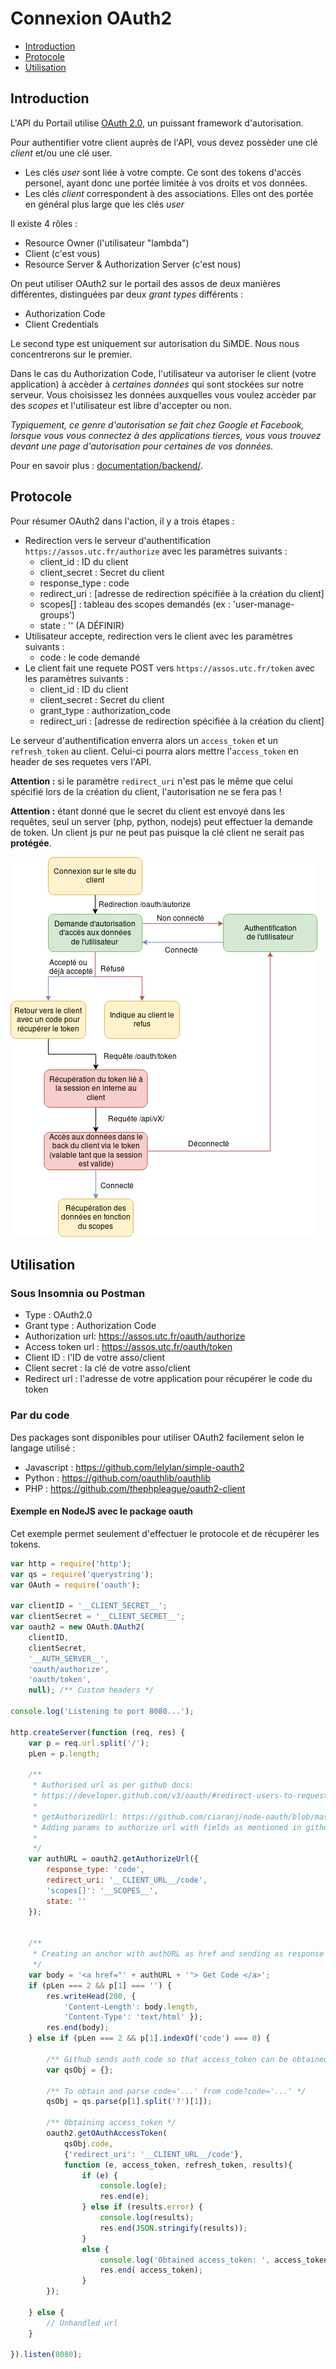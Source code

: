 # Connexion OAuth2

- [Introduction](#introduction)
- [Protocole](#protocole)
- [Utilisation](#utilisation)


## Introduction

L'API du Portail utilise [OAuth 2.0](https://oauth.net/2/), un puissant framework d'autorisation.

Pour authentifier votre client auprès de l'API, vous devez possèder une clé _client_ et/ou une clé user.
- Les clés _user_ sont liée à votre compte. Ce sont des tokens d'accès personel, ayant donc une portée limitée à vos droits et vos données.
- Les clés _client_ correspondent à des associations. Elles ont des portée en général plus large que les clés _user_


Il existe 4 rôles :

- Resource Owner (l'utilisateur "lambda")
- Client (c'est vous)
- Resource Server & Authorization Server (c'est nous)

On peut utiliser OAuth2 sur le portail des assos de deux manières différentes, distinguées par deux *grant types* différents :

- Authorization Code
- Client Credentials

Le second type est uniquement sur autorisation du SiMDE. Nous nous concentrerons sur le premier.

Dans le cas du Authorization Code, l'utilisateur va autoriser le client (votre application) à accèder à *certaines données* qui sont stockées sur notre serveur. Vous choisissez les données auxquelles vous voulez accèder par des *scopes* et l'utilisateur est libre d'accepter ou non.

*Typiquement, ce genre d'autorisation se fait chez Google et Facebook, lorsque vous vous connectez à des applications tierces, vous vous trouvez devant une page d'autorisation pour certaines de vos données.*

Pour en savoir plus : [documentation/backend/](../backend/readme.md).


## Protocole

Pour résumer OAuth2 dans l'action, il y a trois étapes :

- Redirection vers le serveur d'authentification `https://assos.utc.fr/authorize` avec les paramètres suivants :
    - client_id : ID du client
    - client_secret : Secret du client
    - response_type : code
    - redirect_uri : [adresse de redirection spécifiée à la création du client]
    - scopes[] : tableau des scopes demandés (ex : 'user-manage-groups')
    - state : '' (A DÉFINIR)
- Utilisateur accepte, redirection vers le client avec les paramètres suivants :
    - code : le code demandé
- Le client fait une requete POST vers `https://assos.utc.fr/token` avec les paramètres suivants :
    - client_id : ID du client
    - client_secret : Secret du client
    - grant_type : authorization_code
    - redirect_uri : [adresse de redirection spécifiée à la création du client]

Le serveur d'authentification enverra alors un `access_token` et un `refresh_token` au client. Celui-ci pourra alors mettre l'`access_token` en header de ses requetes vers l'API.

**Attention :** si le paramètre `redirect_uri` n'est pas le même que celui spécifié lors de la création du client, l'autorisation ne se fera pas !

**Attention :** étant donné que le secret du client est envoyé dans les requêtes, seul un server (php, python, nodejs) peut effectuer la demande de token. Un client js pur ne peut pas puisque la clé client ne serait pas **protégée**.

![Schéma](./schema_connexion_api.jpg)


## Utilisation

### Sous Insomnia ou Postman

- Type : OAuth2.0
- Grant type : Authorization Code
- Authorization url: https://assos.utc.fr/oauth/authorize
- Access token url : https://assos.utc.fr/oauth/token
- Client ID : l'ID de votre asso/client
- Client secret : la clé de votre asso/client
- Redirect url : l'adresse de votre application pour récupérer le code du token

### Par du code

Des packages sont disponibles pour utiliser OAuth2 facilement selon le langage utilisé :

- Javascript : https://github.com/lelylan/simple-oauth2
- Python : https://github.com/oauthlib/oauthlib
- PHP : https://github.com/thephpleague/oauth2-client


#### Exemple en NodeJS avec le package oauth

Cet exemple permet seulement d'effectuer le protocole et de récupérer les tokens.

```js
var http = require('http');
var qs = require('querystring');
var OAuth = require('oauth');

var clientID = '__CLIENT_SECRET__';
var clientSecret = '__CLIENT_SECRET__';
var oauth2 = new OAuth.OAuth2(
    clientID, 
    clientSecret, 
    '__AUTH_SERVER__', 
    'oauth/authorize', 
    'oauth/token',
    null); /** Custom headers */

console.log('Listening to port 8080...');

http.createServer(function (req, res) {
    var p = req.url.split('/');
    pLen = p.length;
    
    /**
     * Authorised url as per github docs:
     * https://developer.github.com/v3/oauth/#redirect-users-to-request-github-access
     * 
     * getAuthorizedUrl: https://github.com/ciaranj/node-oauth/blob/master/lib/oauth2.js#L148
     * Adding params to authorize url with fields as mentioned in github docs
     *
     */
    var authURL = oauth2.getAuthorizeUrl({
        response_type: 'code',
        redirect_uri: '__CLIENT_URL__/code',
        'scopes[]': '__SCOPES__',
        state: ''
    });


    /**
     * Creating an anchor with authURL as href and sending as response
     */
    var body = '<a href="' + authURL + '"> Get Code </a>';
    if (pLen === 2 && p[1] === '') {
        res.writeHead(200, {
            'Content-Length': body.length,
            'Content-Type': 'text/html' });
        res.end(body);
    } else if (pLen === 2 && p[1].indexOf('code') === 0) {

        /** Github sends auth code so that access_token can be obtained */
        var qsObj = {};
        
        /** To obtain and parse code='...' from code?code='...' */
        qsObj = qs.parse(p[1].split('?')[1]); 

        /** Obtaining access_token */
        oauth2.getOAuthAccessToken(
            qsObj.code,
            {'redirect_uri': '__CLIENT_URL__/code'},
            function (e, access_token, refresh_token, results){
                if (e) {
                    console.log(e);
                    res.end(e);
                } else if (results.error) {
                    console.log(results);
                    res.end(JSON.stringify(results));
                }
                else {
                    console.log('Obtained access_token: ', access_token);
                    res.end( access_token);
                }
        });

    } else {
        // Unhandled url
    }

}).listen(8080);
```